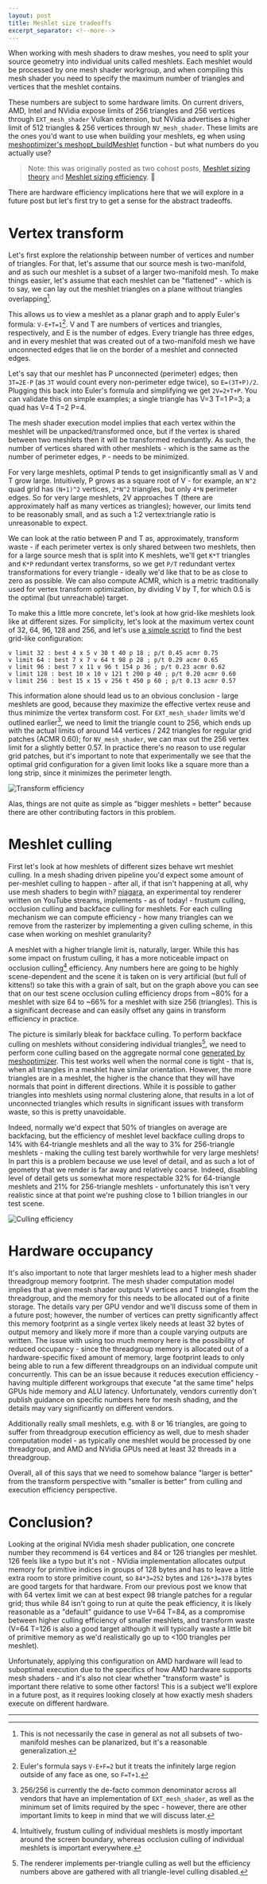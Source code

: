 ```yaml
---
layout: post
title: Meshlet size tradeoffs
excerpt_separator: <!--more-->
---
```


When working with mesh shaders to draw meshes, you need to split your source geometry into individual units called meshlets. Each meshlet would be processed by one mesh shader workgroup, and when compiling this mesh shader you need to specify the maximum number of triangles and vertices that the meshlet contains.

These numbers are subject to some hardware limits. On current drivers, AMD, Intel and NVidia expose limits of 256 triangles and 256 vertices through `EXT_mesh_shader` Vulkan extension, but NVidia advertises a higher limit of 512 triangles & 256 vertices through `NV_mesh_shader`. These limits are the ones you'd want to use when building your meshlets, eg when using [meshoptimizer's meshopt_buildMeshlet](https://github.com/zeux/meshoptimizer#mesh-shading) function - but what numbers do you actually use?

<!--more-->

> Note: this was originally posted as two cohost posts, [Meshlet sizing theory](https://cohost.org/zeux/post/659687-meshlet-sizing-theor) and [Meshlet sizing efficiency](https://cohost.org/zeux/post/779129-meshlet-sizing-effic). 🐞

There are hardware efficiency implications here that we will explore in a future post but let's first try to get a sense for the abstract tradeoffs.

# Vertex transform

Let's first explore the relationship between number of vertices and number of triangles. For that, let's assume that our source mesh is two-manifold, and as such our meshlet is a subset of a larger two-manifold mesh. To make things easier, let's assume that each meshlet can be  "flattened" - which is to say, we can lay out the meshlet triangles on a plane without triangles overlapping[^1].

This allows us to view a meshlet as a planar graph and to apply Euler's formula: `V-E+T=1`[^2]. V and T are numbers of vertices and triangles, respectively, and E is the number of edges. Every triangle has three edges, and in every meshlet that was created out of a two-manifold mesh we have unconnected edges that lie on the border of a meshlet and connected edges. 

Let's say that our meshlet has P unconnected (perimeter) edges; then `3T=2E-P` (as `3T` would count every non-perimeter edge twice), so `E=(3T+P)/2`. Plugging this back into Euler's formula and simplifying we get `2V=2+T+P`. You can validate this on simple examples; a single triangle has V=3 T=1 P=3; a quad has V=4 T=2 P=4.

The mesh shader execution model implies that each vertex within the meshlet will be unpacked/transformed once, but if the vertex is shared between two meshlets then it will be transformed redundantly. As such, the number of vertices shared with other meshlets - which is the same as the number of perimeter edges, `P` - needs to be minimized.

For very large meshlets, optimal P tends to get insignificantly small as V and T grow large. Intuitively, P grows as a square root of V - for example, an `N^2` quad grid has `(N+1)^2` vertices, `2*N^2` triangles, but only `4*N` perimeter edges. So for very large meshlets, 2V approaches T (there are approximately half as many vertices as triangles); however, our limits tend to be reasonably small, and as such a 1:2 vertex:triangle ratio is unreasonable to expect.

We can look at the ratio between P and T as, approximately, transform waste - if each perimeter vertex is only shared between two meshlets, then for a large source mesh that is split into K meshlets, we'll get `K*T` triangles and `K*P` redundant vertex transforms, so we get `P/T` redundant vertex transformations for every triangle - ideally we'd like that to be as close to zero as possible. We can also compute ACMR, which is a metric traditionally used for vertex transform optimization, by dividing V by T, for which 0.5 is the optimal (but unreachable) target.

To make this a little more concrete, let's look at how grid-like meshlets look like at different sizes. For simplicity, let's look at the maximum vertex count of 32, 64, 96, 128 and 256, and let's use [a simple script](https://gist.github.com/zeux/1ebc5e04030a681f7957ded0f5957015) to find the best grid-like configuration:

```
v limit 32 : best 4 x 5 v 30 t 40 p 18 ; p/t 0.45 acmr 0.75
v limit 64 : best 7 x 7 v 64 t 98 p 28 ; p/t 0.29 acmr 0.65
v limit 96 : best 7 x 11 v 96 t 154 p 36 ; p/t 0.23 acmr 0.62
v limit 128 : best 10 x 10 v 121 t 200 p 40 ; p/t 0.20 acmr 0.60
v limit 256 : best 15 x 15 v 256 t 450 p 60 ; p/t 0.13 acmr 0.57
```

This information alone should lead us to an obvious conclusion - large meshlets are good, because they maximize the effective vertex reuse and thus minimize the vertex transform cost. For `EXT_mesh_shader` limits we'd outlined earlier[^3], we need to limit the triangle count to 256, which ends up with the actual limits of around 144 vertices / 242 triangles for regular grid patches (ACMR 0.60); for `NV_mesh_shader`, we can max out the 256 vertex limit for a slightly better 0.57. In practice there's no reason to use regular grid patches, but it's important to note that experimentally we see that the optimal grid configuration for a given limit looks like a square more than a long strip, since it minimizes the perimeter length.

![Transform efficiency](/images/meshlets_1.png)

Alas, things are not quite as simple as "bigger meshlets = better" because there are other contributing factors in this problem.

# Meshlet culling

First let's look at how meshlets of different sizes behave wrt meshlet culling. In a mesh shading driven pipeline you'd expect some amount of per-meshlet culling to happen - after all, if that isn't happening at all, why use mesh shaders to begin with? [niagara](https://github.com/zeux/niagara), an experimental toy renderer written on YouTube streams, implements - as of today! - frustum culling, occlusion culling and backface culling for meshlets. For each culling mechanism we can compute efficiency - how many triangles can we remove from the rasterizer by implementing a given culling scheme, in this case when working on meshlet granularity?

A meshlet with a higher triangle limit is, naturally, larger. While this has some impact on frustum culling, it has a more noticeable impact on occlusion culling[^4] efficiency. Any numbers here are going to be highly scene-dependent and the scene it is taken on is very artificial (but full of kittens!) so take this with a grain of salt, but on the graph above you can see that on our test scene occlusion culling efficiency drops from ~80% for a meshlet with size 64 to ~66% for a meshlet with size 256 (triangles). This is a significant decrease and can easily offset any gains in transform efficiency in practice.

The picture is similarly bleak for backface culling. To perform backface culling on meshlets without considering individual triangles[^5], we need to perform cone culling based on the aggregate normal cone [generated by meshoptimizer](https://github.com/zeux/meshoptimizer#mesh-shading). This test works well when the normal cone is tight - that is, when all triangles in a meshlet have similar orientation. However, the more triangles are in a meshlet, the higher is the chance that they will have normals that point in different directions. While it is possible to gather triangles into meshlets using normal clustering alone, that results in a lot of unconnected triangles which results in significant issues with transform waste, so this is pretty unavoidable.

Indeed, normally we'd expect that 50% of triangles on average are backfacing, but the efficiency of meshlet level backface culling drops to 14% with 64-triangle meshlets and all the way to 3% for 256-triangle meshlets - making the culling test barely worthwhile for very large meshlets! In part this is a problem because we use level of detail, and as such a lot of geometry that we render is far away and relatively coarse. Indeed, disabling level of detail gets us somewhat more respectable 32% for 64-triangle meshlets and 21% for 256-triangle meshlets - unfortunately this isn't very realistic since at that point we're pushing close to 1 billion triangles in our test scene.

![Culling efficiency](/images/meshlets_2.png)

# Hardware occupancy

It's also important to note that larger meshlets lead to a higher mesh shader threadgroup memory footprint. The mesh shader computation model implies that a given mesh shader outputs V vertices and T triangles from the threadgroup, and the memory for this needs to be allocated out of a finite storage. The details vary per GPU vendor and we'll discuss some of them in a future post; however, the number of vertices can pretty significantly affect this memory footprint as a single vertex likely needs at least 32 bytes of output memory and likely more if more than a couple varying outputs are written. The issue with using too much memory here is the possibility of reduced occupancy - since the threadgroup memory is allocated out of a hardware-specific fixed amount of memory, large footprint leads to only being able to run a few different threadgroups on an individual compute unit concurrently. This can be an issue because it reduces execution efficiency - having multiple different workgroups that execute "at the same time" helps GPUs hide memory and ALU latency. Unfortunately, vendors currently don't publish guidance on specific numbers here for mesh shading, and the details may vary significantly on different vendors.

Additionally really small meshlets, e.g. with 8 or 16 triangles, are going to suffer from threadgroup execution efficiency as well, due to mesh shader computation model - as typically one meshlet would be processed by one threadgroup, and AMD and NVidia GPUs need at least 32 threads in a threadgroup.

Overall, all of this says that we need to somehow balance "larger is better" from the transform perspective with "smaller is better" from culling and execution efficiency perspective.

# Conclusion?

Looking at the original NVidia mesh shader publication, one concrete number they recommend is 64 vertices and 84 or 126 triangles per meshlet. 126 feels like a typo but it's not - NVidia implementation allocates output memory for primitive indices in groups of 128 bytes and has to leave a little extra room to store primitive count, so `84*3=252` bytes and `126*3=378` bytes are good targets for that hardware. From our previous post we know that with 64 vertex limit we can at best expect 98 triangle patches for a regular grid; thus while 84 isn't going to run at quite the peak efficiency, it is likely reasonable as a "default" guidance to use V=64 T=84, as a compromise between higher culling efficiency of smaller meshlets, and transform waste (V=64 T=126 is also a good target although it will typically waste a little bit of primitive memory as we'd realistically go up to <100 triangles per meshlet).

Unfortunately, applying this configuration on AMD hardware will lead to suboptimal execution due to the specifics of how AMD hardware supports mesh shaders - and it's also not clear whether "transform waste" is important there relative to some other factors! This is a subject we'll explore in a future post, as it requires looking closely at how exactly mesh shaders execute on different hardware.

---
[^1]: This is not necessarily the case in general as not all subsets of two-manifold meshes can be planarized, but it's a reasonable generalization.
[^2]: Euler's formula says `V-E+F=2` but it treats the infinitely large region outside of any face as one, so `F=T+1`.
[^3]: 256/256 is currently the de-facto common denominator across all vendors that have an implementation of `EXT_mesh_shader`, as well as the minimum set of limits required by the spec - however, there are other important limits to keep in mind that we will discuss later.
[^4]: Intuitively, frustum culling of individual meshlets is mostly important around the screen boundary, whereas occlusion culling of individual meshlets is important everywhere.
[^5]: The renderer implements per-triangle culling as well but the efficiency numbers above are gathered with all triangle-level culling disabled.